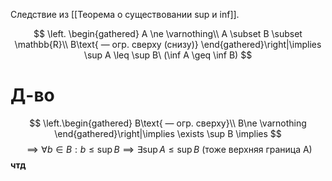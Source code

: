 Следствие из [[Теорема о существовании sup и inf]]. 

$$
\left.
\begin{gathered}
A \ne \varnothing\\
A \subset B \subset \mathbb{R}\\
B\text{ — огр. сверху (снизу)}
\end{gathered}\right|\implies \sup A \leq \sup B\ (\inf A \geq \inf B)
$$
# Д-во

$$
\left.\begin{gathered}
B\text{ — огр. сверху}\\
B\ne \varnothing
\end{gathered}\right|\implies \exists \sup B \implies
$$
$$
 \implies\forall b \in B: b\leq \sup B \implies \exists \sup A \leq \sup B\text{ (тоже верхняя граница A)}
$$
**чтд**